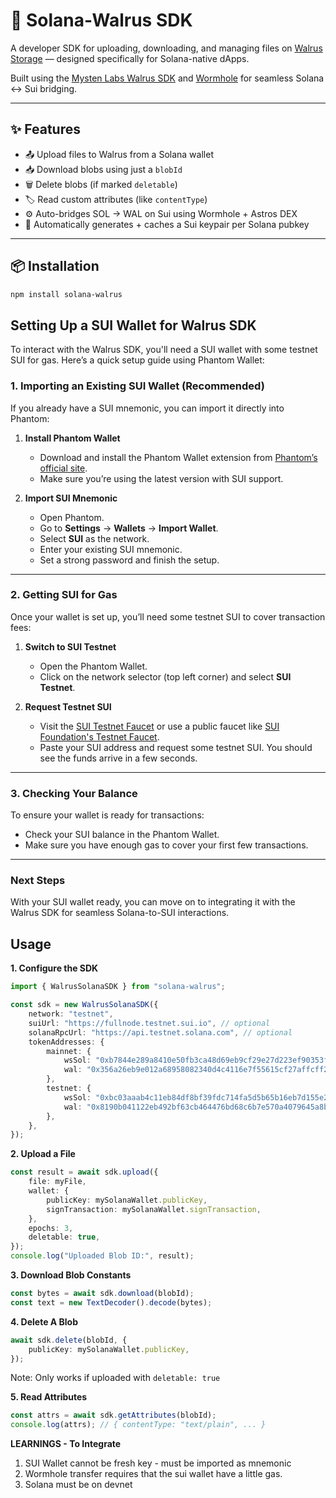 # 🐘 Solana-Walrus SDK

A developer SDK for uploading, downloading, and managing files on [Walrus Storage](https://mystenlabs.com/projects/walrus) — designed specifically for Solana-native dApps.

Built using the [Mysten Labs Walrus SDK](https://sdk.mystenlabs.com/walrus) and [Wormhole](https://wormhole.com) for seamless Solana ↔ Sui bridging.

---

## ✨ Features

- 📤 Upload files to Walrus from a Solana wallet
- 📥 Download blobs using just a `blobId`
- 🗑️ Delete blobs (if marked `deletable`)
- 🏷️ Read custom attributes (like `contentType`)
- ⚙️ Auto-bridges SOL → WAL on Sui using Wormhole + Astros DEX
- 🔐 Automatically generates + caches a Sui keypair per Solana pubkey

---

## 📦 Installation

```bash
npm install solana-walrus
```

## Setting Up a SUI Wallet for Walrus SDK

To interact with the Walrus SDK, you'll need a SUI wallet with some testnet SUI for gas. Here’s a quick setup guide using Phantom Wallet:

### **1. Importing an Existing SUI Wallet (Recommended)**
If you already have a SUI mnemonic, you can import it directly into Phantom:

1. **Install Phantom Wallet**  
   - Download and install the Phantom Wallet extension from [Phantom’s official site](https://phantom.app/).
   - Make sure you’re using the latest version with SUI support.

2. **Import SUI Mnemonic**  
   - Open Phantom.
   - Go to **Settings** → **Wallets** → **Import Wallet**.
   - Select **SUI** as the network.
   - Enter your existing SUI mnemonic.
   - Set a strong password and finish the setup.

---

### **2. Getting SUI for Gas**
Once your wallet is set up, you’ll need some testnet SUI to cover transaction fees:

1. **Switch to SUI Testnet**  
   - Open the Phantom Wallet.
   - Click on the network selector (top left corner) and select **SUI Testnet**.

2. **Request Testnet SUI**  
   - Visit the [SUI Testnet Faucet](https://discord.gg/sui) or use a public faucet like [SUI Foundation's Testnet Faucet](https://faucet.sui.io).  
   - Paste your SUI address and request some testnet SUI. You should see the funds arrive in a few seconds.

---

### **3. Checking Your Balance**
To ensure your wallet is ready for transactions:

- Check your SUI balance in the Phantom Wallet.
- Make sure you have enough gas to cover your first few transactions.

---

### **Next Steps**
With your SUI wallet ready, you can move on to integrating it with the Walrus SDK for seamless Solana-to-SUI interactions.

## Usage 

**1. Configure the SDK**
```ts 
import { WalrusSolanaSDK } from "solana-walrus";

const sdk = new WalrusSolanaSDK({
	network: "testnet",
	suiUrl: "https://fullnode.testnet.sui.io", // optional
	solanaRpcUrl: "https://api.testnet.solana.com", // optional
	tokenAddresses: {
		mainnet: {
			wsSol: "0xb7844e289a8410e50fb3ca48d69eb9cf29e27d223ef90353fe1bd8e27ff8f3f8::coin::COIN",
			wal: "0x356a26eb9e012a68958082340d4c4116e7f55615cf27affcff209cf0ae544f59::wal::WAL",
		},
		testnet: {
			wsSol: "0xbc03aaab4c11eb84df8bf39fdc714fa5d5b65b16eb7d155e22c74a68c8d4e17f::coin::COIN",
			wal: "0x8190b041122eb492bf63cb464476bd68c6b7e570a4079645a8b28732b6197a82::wal::WAL",
		},
	},
});
```

**2. Upload a File**

```ts
const result = await sdk.upload({
	file: myFile,
	wallet: {
		publicKey: mySolanaWallet.publicKey,
		signTransaction: mySolanaWallet.signTransaction,
	},
	epochs: 3,
	deletable: true,
});
console.log("Uploaded Blob ID:", result);
```

**3. Download Blob Constants**

```ts
const bytes = await sdk.download(blobId);
const text = new TextDecoder().decode(bytes);
```

**4. Delete A Blob**

```ts
await sdk.delete(blobId, {
	publicKey: mySolanaWallet.publicKey,
});
```
Note: Only works if uploaded with ```deletable: true```

**5. Read Attributes**

```ts
const attrs = await sdk.getAttributes(blobId);
console.log(attrs); // { contentType: "text/plain", ... }
```

**LEARNINGS - To Integrate**
1. SUI Wallet cannot be fresh key - must be imported as mnemonic
2. Wormhole transfer requires that the sui wallet have a little gas. 
3. Solana must be on devnet 